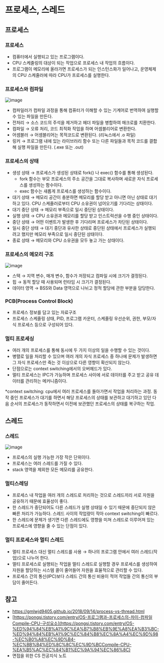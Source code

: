 # 프로세스, 스레드

## 프로세스

### 프로세스

- 컴퓨터에서 실행되고 있는 프로그램이다.
- CPU 스케줄링의 대상이 되는 작업으로 프로세스 내 작업의 흐름이다.
- 프로그램이 메모리에 올라가면 프로세스가 되는 인스턴스화가 일어나고, 운영체제의 CPU 스케줄러에 따라 CPU가 프로세스를 실행한다.

### 프로세스와 컴파일

![image](https://github.com/kknyapple/CS-Study/assets/72698829/c5fc0a7f-9ade-4709-8f36-dfaef0fcd05e)

- 컴파일러가 컴파일 과정을 통해 컴퓨터가 이해할 수 있는 기계어로 번역하여 실행할 수 있는 파일을 만든다.
- 전처리 → 소스 코드의 주석을 제거하고 헤더 파일을 병합하여 매크로를 치환한다.
- 컴파일 → 오류 처리, 코드 최적화 작업을 하며 어셈블리어로 변환한다.
- 어셈블러 → 어셈블리어는 목적코드로 변환된다. (리눅스에서 .o 파일)
- 링커 → 프로그램 내에 있는 라이브러리 함수 또는 다른 파일들과 목적 코드를 결합해 실행 파일을 만든다. (.exe 또는 .out)

### 프로세스의 상태

- 생성 상태 → 프로세스가 생성된 상태로 fork() 나 exec() 함수를 통해 생성된다.
    - fork 함수는 부모 프로세스의 주소 공간을 그대로 복사하며 새로운 자식 프로세스를 생성하는 함수이다.
    - exec 함수는 새롭게 프로세스를 생성하는 함수이다.
- 대기 상태 → 메모리 공간이 충분하면 메모리를 할당 받고 아니면 아닌 상태로 대기하고 있다. CPU 스케줄러로부터 CPU 소유권이 넘어오기를 기다리는 상태이다.
- 대기 중단 상태 → 메모리 부족으로 일시 중단된 상태이다.
- 실행 상태 → CPU 소유권과 메모리를 할당 받고 인스트럭션을 수행 중인 상태이다.
- 중단 상태 → 어떤 이벤트가 발생한 후 기다리며 프로세스가 차단된 상태이다.
- 일시 중단 상태 → 대기 중단과 유사한 상태로 중단된 상태에서 프로세스가 실행되려고 했지만 메모리 부족으로 일시 중단된 상태이다.
- 종료 상태 → 메모리와 CPU 소유권을 모두 놓고 가는 상태이다.

### 프로세스의 메모리 구조

![image](https://github.com/kknyapple/CS-Study/assets/72698829/24ae5c03-c95d-4b4f-8fe2-77c29bb7cf53)

- 스택 → 지역 변수, 매개 변수, 함수가 저장되고 컴파일 시에 크기가 결정된다.
- 힙 → 동적 할당 때 사용되며 런타임 시 크기가 결정된다.
- 데이터 영역 → BSS와 Data 영역으로 나뉘고 정적 할당에 관한 부분을 담당한다.

### PCB(Process Control Block)

- 프로세스 정보를 담고 있는 자료구조
- 프로세스 스케줄링 상태, PID, 프로그램 카운터, 스케줄링 우선순위, 권한, 부모/자식 프로세스 등으로 구성되어 있다.

### 멀티 프로세싱

- 여러 개의 프로세스를 통해 동시에 두 가지 이상의 일을 수행할 수 있는 것이다.
- 병렬로 일을 처리할 수 있으며 여러 개의 자식 프로세스 중 하나에 문제가 발생하면 그 자식 프로세스만 죽는 것 이상으로 다른 영향이 확산되지 않는다.
- 단점으로는 context switching에서의 오버헤드가 있다.
- 멀티 프로세스는 IPC가 가능하며 프로세스 사이에 서로 데이터를 주고 받고 공유 데이터를 관리하는 메커니즘이다.

*context switching: cpu에서 여러 프로세스를 돌아가면서 작업을 처리하는 과정. 동작 중인 프로세스가 대기를 하면서 해당 프로세스의 상태를 보관하고 대기하고 있던 다음 순서의 프로세스가 동작하면서 이전에 보관했던 프로세스의 상태를 복구하는 작업.

## 스레드

### 스레드

![image](https://github.com/kknyapple/CS-Study/assets/72698829/3427884d-b418-4ef0-b5c6-5657c14be0bc)

- 프로세스의 실행 가능한 가장 작은 단위이다.
- 프로세스는 여러 스레드를 가질 수 있다.
- stack 영역을 제외한 모든 메모리를 공유한다.

### 멀티스레딩

- 프로세스 내 작업을 여러 개의 스레드로 처리하는 것으로 스레드끼리 서로 자원을 공유하기 때문에 효율성이 좋다.
- 한 스레드가 중단되어도 다른 스레드가 실행 상태일 수 있기 때문에 중단되지 않은 빠른 처리가 가능하다. 스레드 사이의 작업량이 작아 context switching이 빠르다.
- 한 스레드에 문제가 생기면 다른 스레드에도 영향을 미쳐 스레드로 이루어져 있는 프로세스에 영향을 줄 수 있는 단점이 있다.

### 멀티 프로세스와 멀티 스레드

- 멀티 프로세스 대신 멀티 스레드를 사용 → 하나의 프로그램 안에서 여러 스레드(작업)으로 나누어 한다.
- 멀티 프로세스로 실행되는 작업을 멀티 스레드로 실행할 경우 프로세스를 생성하여 자원을 할당하는 시스템 콜이 줄어들어 자원을 효율적으로 관리할 수 있다.
- 프로세스 간의 통신(IPC)보다 스레드 간의 통신 비용이 적어 작업들 간의 통신의 부담이 줄어든다.

## 참고

- https://gmlwjd9405.github.io/2018/09/14/process-vs-thread.html
- [https://pongsi.tistory.com/entry/OS-프로그램과-프로세스의-차이-컴파일Compile-CPU-구성요소](https://pongsi.tistory.com/entry/OS-%ED%94%84%EB%A1%9C%EA%B7%B8%EB%9E%A8%EA%B3%BC-%ED%94%84%EB%A1%9C%EC%84%B8%EC%8A%A4%EC%9D%98-%EC%B0%A8%EC%9D%B4-%EC%BB%B4%ED%8C%8C%EC%9D%BCCompile-CPU-%EA%B5%AC%EC%84%B1%EC%9A%94%EC%86%8C)
- 면접을 위한 CS 전공지식 노트

